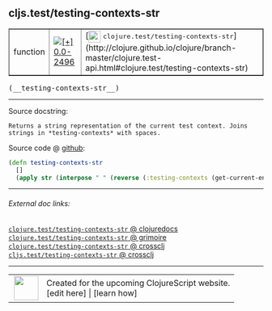 ## cljs.test/testing-contexts-str



 <table border="1">
<tr>
<td>function</td>
<td><a href="https://github.com/cljsinfo/cljs-api-docs/tree/0.0-2496"><img valign="middle" alt="[+] 0.0-2496" title="Added in 0.0-2496" src="https://img.shields.io/badge/+-0.0--2496-lightgrey.svg"></a> </td>
<td>
[<img height="24px" valign="middle" src="http://i.imgur.com/1GjPKvB.png"> <samp>clojure.test/testing-contexts-str</samp>](http://clojure.github.io/clojure/branch-master/clojure.test-api.html#clojure.test/testing-contexts-str)
</td>
</tr>
</table>


 <samp>
(__testing-contexts-str__)<br>
</samp>

---





Source docstring:

```
Returns a string representation of the current test context. Joins
strings in *testing-contexts* with spaces.
```


Source code @ [github](https://github.com/clojure/clojurescript/blob/r2655/src/cljs/cljs/test.cljs#L248-L252):

```clj
(defn testing-contexts-str
  []
  (apply str (interpose " " (reverse (:testing-contexts (get-current-env))))))
```

<!--
Repo - tag - source tree - lines:

 <pre>
clojurescript @ r2655
└── src
    └── cljs
        └── cljs
            └── <ins>[test.cljs:248-252](https://github.com/clojure/clojurescript/blob/r2655/src/cljs/cljs/test.cljs#L248-L252)</ins>
</pre>

-->

---



###### External doc links:

[`clojure.test/testing-contexts-str` @ clojuredocs](http://clojuredocs.org/clojure.test/testing-contexts-str)<br>
[`clojure.test/testing-contexts-str` @ grimoire](http://conj.io/store/v1/org.clojure/clojure/1.7.0-beta3/clj/clojure.test/testing-contexts-str/)<br>
[`clojure.test/testing-contexts-str` @ crossclj](http://crossclj.info/fun/clojure.test/testing-contexts-str.html)<br>
[`cljs.test/testing-contexts-str` @ crossclj](http://crossclj.info/fun/cljs.test.cljs/testing-contexts-str.html)<br>

---

 <table>
<tr><td>
<img valign="middle" align="right" width="48px" src="http://i.imgur.com/Hi20huC.png">
</td><td>
Created for the upcoming ClojureScript website.<br>
[edit here] | [learn how]
</td></tr></table>

[edit here]:https://github.com/cljsinfo/cljs-api-docs/blob/master/cljsdoc/cljs.test/testing-contexts-str.cljsdoc
[learn how]:https://github.com/cljsinfo/cljs-api-docs/wiki/cljsdoc-files

<!--

This information was too distracting to show to readers, but I'll leave it
commented here since it is helpful to:

- pretty-print the data used to generate this document
- and show how to retrieve that data



The API data for this symbol:

```clj
{:ns "cljs.test",
 :name "testing-contexts-str",
 :signature ["[]"],
 :history [["+" "0.0-2496"]],
 :type "function",
 :full-name-encode "cljs.test/testing-contexts-str",
 :source {:code "(defn testing-contexts-str\n  []\n  (apply str (interpose \" \" (reverse (:testing-contexts (get-current-env))))))",
          :title "Source code",
          :repo "clojurescript",
          :tag "r2655",
          :filename "src/cljs/cljs/test.cljs",
          :lines [248 252]},
 :full-name "cljs.test/testing-contexts-str",
 :clj-symbol "clojure.test/testing-contexts-str",
 :docstring "Returns a string representation of the current test context. Joins\nstrings in *testing-contexts* with spaces."}

```

Retrieve the API data for this symbol:

```clj
;; from Clojure REPL
(require '[clojure.edn :as edn])
(-> (slurp "https://raw.githubusercontent.com/cljsinfo/cljs-api-docs/catalog/cljs-api.edn")
    (edn/read-string)
    (get-in [:symbols "cljs.test/testing-contexts-str"]))
```

-->
